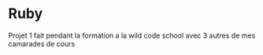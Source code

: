 # Ruby
Projet 1 fait pendant la formation a la wild code school
avec 3 autres de mes camarades de cours
<p align="center>
          <img src="https://github.com/peter-centini/Chocolat-Ruby/blob/main/Ruby-screen.png" widht="350" title="Ruby img>
  </p>
